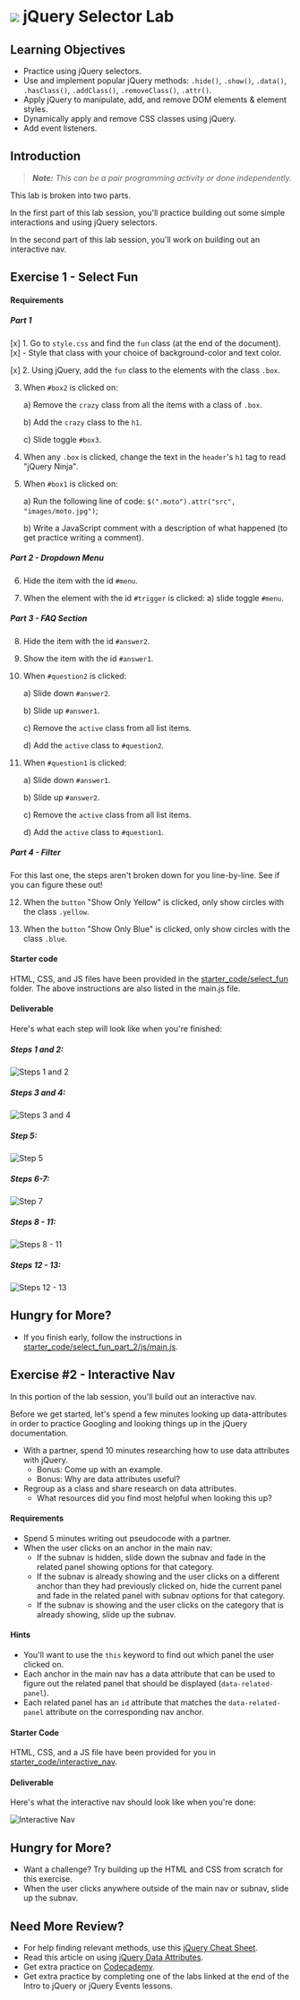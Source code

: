 # ![](https://ga-dash.s3.amazonaws.com/production/assets/logo-9f88ae6c9c3871690e33280fcf557f33.png) jQuery Selector Lab

## Learning Objectives

- Practice using jQuery selectors.
- Use and implement popular jQuery methods: `.hide()`, `.show()`, `.data()`, `.hasClass()`, `.addClass()`, `.removeClass()`, `.attr()`.
- Apply jQuery to manipulate, add, and remove DOM elements & element styles.
- Dynamically apply and remove CSS classes using jQuery.
- Add event listeners.

## Introduction

> ***Note:*** _This can be a pair programming activity or done independently._

This lab is broken into two parts.

In the first part of this lab session, you'll practice building out some simple interactions and using jQuery selectors.

In the second part of this lab session, you'll work on building out an interactive nav.

## Exercise 1 - Select Fun 

#### Requirements

##### Part 1
[x] 1. Go to `style.css` and find the `fun` class (at the end of the document).
      [x] - Style that class with your choice of background-color and text color.

[x] 2. Using jQuery, add the `fun` class to the elements with the class `.box`.

3. When `#box2` is clicked on:

	a) Remove the `crazy` class from all the items with a class of `.box`.
	
	b) Add the `crazy` class to the `h1`.
	
	c) Slide toggle `#box3`.

4. When any `.box` is clicked, change the text in the `header`'s `h1` tag to read "jQuery Ninja".

5. When `#box1` is clicked on:

	a) Run the following line of code: `$(".moto").attr("src", "images/moto.jpg")`;
	
	b) Write a JavaScript comment with a description of what happened (to get practice writing a comment).

##### Part 2 - Dropdown Menu
6. Hide the item with the id `#menu`.

7. When the element with the id `#trigger` is clicked:
	a) slide toggle `#menu`.

##### Part 3 - FAQ Section
8. Hide the item with the id `#answer2`.

9. Show the item with the id `#answer1`.

10. When `#question2` is clicked:

	a) Slide down `#answer2`.
	
	b) Slide up `#answer1`.
	
	c) Remove the `active` class from all list items.
	
	d) Add the `active` class to `#question2`.

11. When `#question1` is clicked:

	a) Slide down `#answer1`.
	
	b) Slide up `#answer2`.
	
	c) Remove the `active` class from all list items.
	
	d) Add the `active` class to `#question1`.

##### Part 4 - Filter

For this last one, the steps aren't broken down for you line-by-line. See if you can figure these out!

12. When the `button` "Show Only Yellow" is clicked, only show circles with the class `.yellow`.

13. When the `button` "Show Only Blue" is clicked, only show circles with the class `.blue`.


#### Starter code

HTML, CSS, and JS files have been provided in the [starter\_code/select\_fun](starter_code/select_fun) folder. The above instructions are also listed in the main.js file.

#### Deliverable

Here's what each step will look like when you're finished:

##### Steps 1 and 2:

![Steps 1 and 2](assets/step_2.png)

##### Steps 3 and 4:

![Steps 3 and 4](assets/step_3.gif)

##### Step 5:

![Step 5](assets/step_5.gif)

##### Steps 6-7:
![Step 7](assets/step_7.gif)

##### Steps 8 - 11:
![Steps 8 - 11](assets/step_11.gif)

##### Steps 12 - 13:
![Steps 12 - 13](assets/step_13.gif)

## Hungry for More?
- If you finish early, follow the instructions in [starter\_code/select\_fun\_part\_2/js/main.js](starter_code/select_fun_part_2/js/main.js).

## Exercise #2 - Interactive Nav 

In this portion of the lab session, you'll build out an interactive nav.

Before we get started, let's spend a few minutes looking up data-attributes in order to practice Googling and looking things up in the jQuery documentation.

- With a partner, spend 10 minutes researching how to use data attributes with jQuery.
  - Bonus: Come up with an example.
  - Bonus: Why are data attributes useful?
- Regroup as a class and share research on data attributes.
  - What resources did you find most helpful when looking this up?

#### Requirements
- Spend 5 minutes writing out pseudocode with a partner.
- When the user clicks on an anchor in the main nav:
  - If the subnav is hidden, slide down the subnav and fade in the related panel showing options for that category.
  - If the subnav is already showing and the user clicks on a different anchor than they had previously clicked on, hide the current panel and fade in the related panel with subnav options for that category.
  - If the subnav is showing and the user clicks on the category that is already showing, slide up the subnav.

#### Hints
- You'll want to use the `this` keyword to find out which panel the user clicked on.
- Each anchor in the main nav has a data attribute that can be used to figure out the related panel that should be displayed (`data-related-panel`).
- Each related panel has an `id` attribute that matches the `data-related-panel` attribute on the corresponding nav anchor.


#### Starter Code

HTML, CSS, and a JS file have been provided for you in [starter\_code/interactive\_nav](starter_code/interactive_nav).

#### Deliverable

Here's what the interactive nav should look like when you're done:

![Interactive Nav](assets/interactive_nav.gif)

## Hungry for More?
- Want a challenge? Try building up the HTML and CSS from scratch for this exercise.
- When the user clicks anywhere outside of the main nav or subnav, slide up the subnav.


## Need More Review?
- For help finding relevant methods, use this [jQuery Cheat Sheet](https://oscarotero.com/jquery/).
- Read this article on using [jQuery Data Attributes](https://www.abeautifulsite.net/working-with-html5-data-attributes).
- Get extra practice on [Codecademy](https://www.codecademy.com/learn/all).
- Get extra practice by completing one of the labs linked at the end of the Intro to jQuery or jQuery Events lessons.
